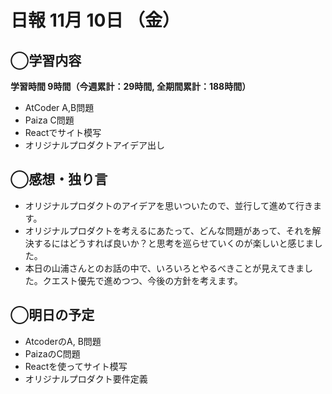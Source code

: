 # 日報  11月 10日 （金）

## ◯学習内容

**学習時間 9時間（今週累計：29時間, 全期間累計：188時間）**
- AtCoder A,B問題
- Paiza C問題
- Reactでサイト模写
- オリジナルプロダクトアイデア出し

## ◯感想・独り言
- オリジナルプロダクトのアイデアを思いついたので、並行して進めて行きます。
- オリジナルプロダクトを考えるにあたって、どんな問題があって、それを解決するにはどうすれば良いか？と思考を巡らせていくのが楽しいと感じました。
- 本日の山浦さんとのお話の中で、いろいろとやるべきことが見えてきました。クエスト優先で進めつつ、今後の方針を考えます。

## ◯明日の予定
- AtcoderのA, B問題
- PaizaのC問題
- Reactを使ってサイト模写
- オリジナルプロダクト要件定義